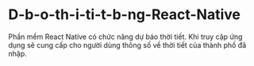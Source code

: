 # D-b-o-th-i-ti-t-b-ng-React-Native
Phần mềm React Native có chức năng dự báo thời tiết. Khi truy cập ứng dụng sẽ cung cấp cho người dùng thông số về thời tiết của thành phố đã nhập.
